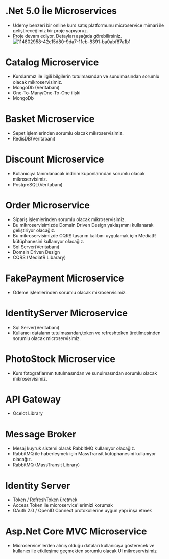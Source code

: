 # .Net 5.0 İle Microservices
- Udemy benzeri bir online kurs satış platformunu microservice mimari ile geliştireceğimiz bir proje yapıyoruz.
- Proje devam ediyor. Detayları aşağıda görebilirsiniz. 
![114802958-42c15d80-9da7-11eb-8391-ba0abf87a1b1](https://user-images.githubusercontent.com/73104871/185747481-a24c6dcf-add7-459d-b2aa-09fc7326d56c.png)
# <b>Catalog Microservice</b> 
- Kurslarımız ile ilgili bilgilerin tutulmasından ve sunulmasından sorumlu olacak mikroservisimiz.
- MongoDb (Veritabanı)
- One-To-Many/One-To-One ilişki
- MongoDb
# <b>Basket Microservice</b>
- Sepet işlemlerinden sorumlu olacak mikroservisimiz.
- RedisDB(Veritabanı)
# <b>Discount Microservice</b>
- Kullanıcıya tanımlanacak indirim kuponlarından sorumlu olacak mikroservisimiz.
- PostgreSQL(Veritabanı)
# <b>Order Microservice</b>
- Sipariş işlemlerinden sorumlu olacak mikroservisimiz.
- Bu mikroservisimizde Domain Driven Design yaklaşımını kullanarak geliştiriyor olacağız.
- Bu mikroservisimizde CQRS tasarım kalıbını uygulamak için MediatR kütüphanesini kullanıyor olacağız.
- Sql Server(Veritabanı)
- Domain Driven Design
- CQRS (MediatR Libarary)
# FakePayment Microservice
- Ödeme işlemlerinden sorumlu olacak mikroservisimiz.
# IdentityServer Microservice
- Sql Server(Veritabanı)
- Kullanıcı dataların tutulmasından,token ve refreshtoken üretilmesinden sorumlu olacak microservisimiz.
# PhotoStock Microservice
- Kurs fotograflarının tutulmasından ve sunulmasından sorumlu olacak mikroservisimiz.
# API Gateway
- Ocelot Library
# Message Broker
- Mesaj kuyruk sistemi olarak RabbitMQ kullanıyor olacağız.
- RabbitMQ ile haberleşmek için MassTransit kütüphanesini kullanıyor olacağız.
- RabbitMQ (MassTransit Library)
# Identity Server
- Token / RefreshToken üretmek
- Access Token ile microservice'lerimizi korumak
- OAuth 2.0 / OpenID Connect protokollerine uygun yapı inşa etmek
# Asp.Net Core MVC Microservice
- Microservice'lerden almış olduğu dataları kullanıcıya gösterecek ve kullanıcı ile etkileşime geçmekten sorumlu olacak UI mikroservisimiz
